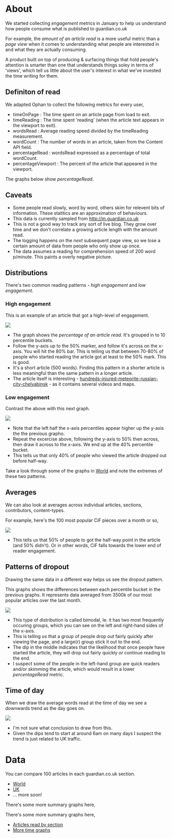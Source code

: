 
# About 

We started collecting _engagement_ metrics in January to help us understand how people consume what is published to guardian.co.uk

For example, the _amount of an article read_ is a more useful metric than a _page view_ when it comes to understanding what people are interested in and what they are actually consuming.

A product built on top of producing & surfacing things that hold people's attention is smarter than one that understands things soley in terms of 'views', which tell us little about the user's interest in what we've invested the time writing for them.

## Definiton of read

We adapted Ophan to collect the following metrics for every user,

 - timeOnPage         : The time spent on an article page from load to exit.
 - timeReading        : The time spent 'reading' (when the article text appears in the viewport to exit).
 - wordsRead          : Average reading speed divided by the timeReading measurement.
 - wordCount          : The number of words in an article, taken from the Content API field.
 - percentageRead     : wordsRead expressed as a percentage of total wordCount.
 - percentageViewport : The percent of the article that appeared in the viewport.

The graphs below show *percentageRead*.

## Caveats

- Some people read slowly, word by word, others skim for relevent bits of information. These statitics are an approximation of behaviours. 
- This data is currently sampled from http://m.guardian.co.uk
- This is not a good way to track any sort of live blog. They grow over time and we don't correlate a growing article length with the amount read.
- The logging happens on the *next* subsequent page view, so we lose a certain amount of data from people who only show up once. 
- The data assumes a reading for comprehension speed of 200 word p/minute. This paints a overly negative picture.

## Distributions

There's two common reading patterns - _high engagement_ and _low engagement_.

### High engagement

This is an example of an article that got a high-level of engagement.

![](graphs/world_2013_feb_15_hundreds-injured-meteorite-russian-city-chelyabinsk-percent-read.png)

- The graph shows the _percentage of an article read._ It's grouped in to 10 percentile buckets.
- Follow the y-axis up to the 50% marker, and follow it's across on the x-axis. You will hit the 80% bar. This is telling us that between 70-80% of people who started reading the article got at least to the 50% mark. This is good.
- It's a short article (500 words). Finding this pattern in a shorter article is less meaningful than the same pattern in a longer article.
- The article itself is interesting - [hundreds-injured-meteorite-russian-city-chelyabinsk](http://www.guardian.co.uk/world/2013/feb/15/hundreds-injured-meteorite-russian-city-chelyabinsk) - as it contains several videos and maps.

### Low engagement

Contrast the above with this next graph.

![](graphs/world_2013_feb_15_carnival-triumph-docks-alabama-ordeal-percent-read.png)

- Note that the left half the x-axis percentiles appear higher up the y-axis the the previous grapho.
- Repeat the excercise above, following the y-axis to 50% then across, then draw it across to the x-axis. We end up at the 40% percentile bucket.
- This tells us that only 40% of people who viewed the article dropped out before half-way.

Take a look through some of the graphs in [World](world.html) and note the extremes of these two patterns.

## Averages

We can also look at averages across individual articles, sections, contributors, content-types.

For example, here's the 100 most popular CiF pieces over a month or so,

![](graphs/comment-is-free-percent-read.png)

- This tells us that 50% of people to got the half-way point in the article (and 50% didn't). Or in other words, CiF falls towards the lower end of reader engagement.

## Patterns of dropout 

Drawing the same data in a different way helps us see the dropout pattern.

This graphs shows the differences between each percentile bucket in the previous graphs. It represents data averaged from 3500k of our most popular articles over the last month.

![](graphs/total-average-diff.png)

- This type of distribution is called bimodal, Ie. it has two most frequently occuring groups, which you can see on the left and right-hand sides of the x-axis. 
- This is telling us that a group of people drop out fairly quickly after viewing the page, and a large(r) group stick it out to the end.
- The dip in the middle indicates that the likelihood that once people have started the article, they will drop out fairly quickly _or_ continue reading to the end.
- I suspect some of the people in the left-hand group are quick readers and/or skimming the article, which would result in a lower _percentageRead_ metric.

## Time of day

When we draw the average words read at the time of day we see a downwards trend as the day goes on.

![](graphs/percent-read-over-time.png)

- I'm not sure what conclusion to draw from this.
- Given the dips tend to start at around 6am on many days I suspect the trend is just related to UK traffic.

# Data

You can compare 100 articles in each guardian.co.uk section.

- [World](world.html)
- [UK](uk.html)
- ... more soon!

There's some more summary graphs here,

There's some more summary graphs here,

- [Articles read by section](graphs/plots/article_percentage_read_by_section.pdf)
- [More time graphs](graphs/plots/intraday_reading_stats_all_articles.pdf)


